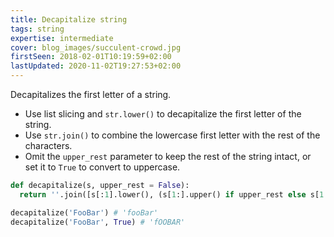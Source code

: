 ```yaml
---
title: Decapitalize string
tags: string
expertise: intermediate
cover: blog_images/succulent-crowd.jpg
firstSeen: 2018-02-01T10:19:59+02:00
lastUpdated: 2020-11-02T19:27:53+02:00
---
```


Decapitalizes the first letter of a string.

- Use list slicing and `str.lower()` to decapitalize the first letter of the string.
- Use `str.join()` to combine the lowercase first letter with the rest of the characters.
- Omit the `upper_rest` parameter to keep the rest of the string intact, or set it to `True` to convert to uppercase.

```py
def decapitalize(s, upper_rest = False):
  return ''.join([s[:1].lower(), (s[1:].upper() if upper_rest else s[1:])])
```

```py
decapitalize('FooBar') # 'fooBar'
decapitalize('FooBar', True) # 'fOOBAR'
```
